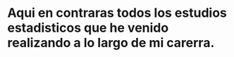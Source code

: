 # Aqui en contraras todos los estudios estadisticos que he venido realizando a lo largo de mi carerra.
